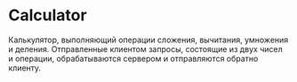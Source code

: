 # Calculator
Калькулятор, выполняющий операции сложения, вычитания,
умножения и деления. Отправленные клиентом запросы, состоящие из
двух чисел и операции, обрабатываются сервером и отправляются
обратно клиенту.